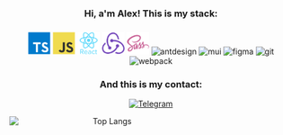 
<h3 align="center"> Hi, a'm Alex! This is my stack:</h3>
<h3 align="center"></h3>
<p align="center">
    <img src="https://raw.githubusercontent.com/devicons/devicon/master/icons/typescript/typescript-original.svg"
        alt="typescript" width="40" height="40" />
    <img src="https://raw.githubusercontent.com/devicons/devicon/master/icons/javascript/javascript-original.svg"
        alt="javascript" width="40" height="40" />
    <img src="https://raw.githubusercontent.com/devicons/devicon/master/icons/react/react-original-wordmark.svg"
        alt="react" width="40" height="40" />
    <img src="https://raw.githubusercontent.com/devicons/devicon/master/icons/redux/redux-original.svg" alt="redux"
        width="40" height="40" />
    <img src="https://raw.githubusercontent.com/devicons/devicon/master/icons/sass/sass-original.svg" alt="sass"
        width="40" height="40" />
    <img src="https://gw.alipayobjects.com/zos/rmsportal/KDpgvguMpGfqaHPjicRK.svg" alt="antdesign" width="40"
        height="40" />
    <img src="https://camo.githubusercontent.com/2d207b0294721c57203fb9451bd14ef5ec0cf391790e4a2499cac1e7ed3bb9c9/68747470733a2f2f6d75692e636f6d2f7374617469632f6c6f676f2e737667" alt="mui" width="40"
        height="40" />
      <img src="https://upload.wikimedia.org/wikipedia/commons/thumb/3/33/Figma-logo.svg/800px-Figma-logo.svg.png" alt="figma" width="40" height="40" />
    <img src="https://www.vectorlogo.zone/logos/git-scm/git-scm-icon.svg" alt="git" width="40" height="40" />
    <img src="https://www.vectorlogo.zone/logos/js_webpack/js_webpack-icon.svg" 
      alt="webpack" width="40" height="40" />
</p>

<h3 align="center">And this is my contact:</h3>

<p align="center">
    <a href="https://t.me/alexander_karimov">
        <img src="https://img.shields.io/badge/Telegram-0077B5?style=for-the-badge&logoColor=white" alt="Telegram" />
    </a>

<div align="center" style="display: flex; flex-direction: column;">
    <img style="width: 350px"
        src="https://github-readme-stats.vercel.app/api/top-langs/?username=alexander-karimov&langs_count=10&layout=compact"
        alt="Top Langs" />
</div>
